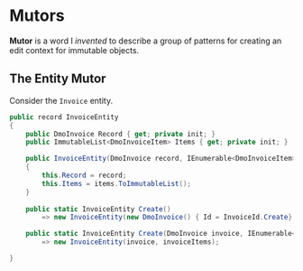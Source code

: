 # Mutors

**Mutor** is a word I *invented* to describe a group of patterns for creating an edit context for immutable objects.

## The Entity Mutor

Consider the `Invoice` entity.

```csharp
public record InvoiceEntity
{
    public DmoInvoice Record { get; private init; }
    public ImmutableList<DmoInvoiceItem> Items { get; private init; }

    public InvoiceEntity(DmoInvoice record, IEnumerable<DmoInvoiceItem> items)
    {
        this.Record = record;
        this.Items = items.ToImmutableList();
    }
    
    public static InvoiceEntity Create()
        => new InvoiceEntity(new DmoInvoice() { Id = InvoiceId.Create}, Enumerable.Empty<DmoInvoiceItem>());

    public static InvoiceEntity Create(DmoInvoice invoice, IEnumerable<DmoInvoiceItem> invoiceItems)
        => new InvoiceEntity(invoice, invoiceItems);

}
```
